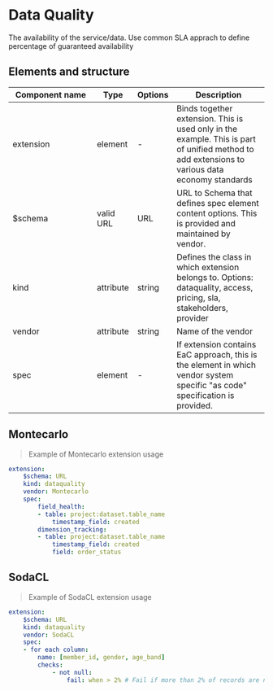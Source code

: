 # Data Quality

The availability of the service/data. Use common SLA apprach to define percentage of guaranteed availability

## Elements and structure

| <div style="width:150px">Component name</div>   | Type  | Options  | Description  |
|---|---|---|---|
| extension | element | - | Binds together extension. This is used only in the example. This is part of unified method to add extensions to various data economy standards |
| $schema | valid URL | URL | URL to Schema that defines spec element content options. This is provided and maintained by vendor. |
| kind | attribute | string | Defines the class in which extension belongs to. Options: dataquality, access, pricing, sla, stakeholders,  provider |
| vendor | attribute | string | Name of the vendor |
| spec | element | - | If extension contains EaC approach, this is the element in which vendor system specific "as code" specification is provided. |


## Montecarlo 

> Example of Montecarlo extension usage

```yml
extension:
    $schema: URL
    kind: dataquality
    vendor: Montecarlo
    spec:
        field_health:
        - table: project:dataset.table_name
            timestamp_field: created
        dimension_tracking:
        - table: project:dataset.table_name
            timestamp_field: created
            field: order_status 
```


## SodaCL

> Example of SodaCL extension usage

```yml
extension:
    $schema: URL
    kind: dataquality
    vendor: SodaCL
    spec:
    - for each column:
        name: [member_id, gender, age_band]
        checks:
            - not null:
                fail: when > 2% # Fail if more than 2% of records are null

 
```
